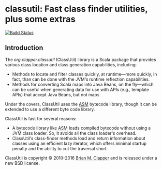 classutil: Fast class finder utilities, plus some extras
========================================================

[![Build Status](https://travis-ci.org/bmc/classutil.svg?branch=master)](https://travis-ci.org/bmc/classutil)

## Introduction

The *org.clapper.classutil* (ClassUtil) library is a Scala package that
provides various class location and class generation capabilities, including:

* Methods to locate and filter classes quickly, at runtime—more quickly, in
  fact, than can be done with the JVM's runtime reflection capabilities.
* Methods for converting Scala maps into Java Beans, on the fly—which can be
  useful when generating data for use with APIs (e.g., template APIs) that
  accept Java Beans, but not maps.

Under the covers, ClassUtil uses the [ASM][] bytecode library, though it
can be extended to use a different byte code library.

ClassUtil is fast for several reasons:

* A bytecode library like [ASM][] loads compiled bytecode without using
  a JVM class loader. So, it avoids all the class loader's overhead.
* ClassUtil's class-finder methods load and return information about
  classes using an efficient lazy iterator, which offers minimal startup
  penalty and the ability to cut the traversal short.

ClassUtil is copyright &copy; 2010-2016 [Brian M. Clapper][] and is released
under a new BSD license.

[library's home page]: http://bmc.github.com/classutil
[ASM]: http://asm.ow2.org/
[Brian M. Clapper]: mailto:bmc@clapper.org
